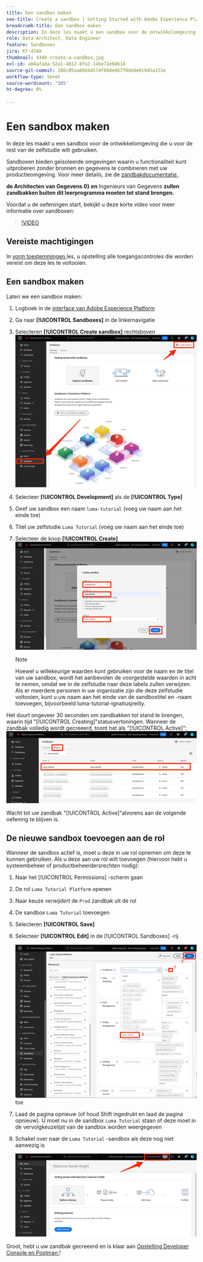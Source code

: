```yaml
---
title: Een sandbox maken
seo-title: Create a sandbox | Getting Started with Adobe Experience Platform for Data Architects and Data Engineers
breadcrumb-title: Een sandbox maken
description: In deze les maakt u een sandbox voor de ontwikkelomgeving die u voor de rest van de zelfstudie kunt gebruiken.
role: Data Architect, Data Engineer
feature: Sandboxes
jira: KT-4348
thumbnail: 4348-create-a-sandbox.jpg
exl-id: a04afada-52a1-4812-8fa2-14be72e68614
source-git-commit: 286c85aa88d44574f00ded67f0de8e0c945a153e
workflow-type: tm+mt
source-wordcount: '385'
ht-degree: 0%

---
```


# Een sandbox maken

<!--25min-->

In deze les maakt u een sandbox voor de ontwikkelomgeving die u voor de rest van de zelfstudie wilt gebruiken.

Sandboxen bieden geïsoleerde omgevingen waarin u functionaliteit kunt uitproberen zonder bronnen en gegevens te combineren met uw productieomgeving. Voor meer details, zie de [ zandbakdocumentatie ](https://experienceleague.adobe.com/docs/experience-platform/sandbox/home.html?lang=nl).

**de Architecten van Gegevens 0&rbrace; en** Ingenieurs van Gegevens **zullen zandbakken buiten dit leerprogramma moeten tot stand brengen.**

Voordat u de oefeningen start, bekijkt u deze korte video voor meer informatie over sandboxen:
>[!VIDEO](https://video.tv.adobe.com/v/3430294/?learn=on&enablevpops&captions=dut)

## Vereiste machtigingen

In [ vorm toestemmingen ](configure-permissions.md) les, u opstelling alle toegangscontroles die worden vereist om deze les te voltooien.

<!--
* Permission items **[!UICONTROL Sandbox Administration]** > **[!UICONTROL View Sandboxes]** and **[!UICONTROL Manage Sandboxes]**
* Permission item **[!UICONTROL Sandboxes]** > **[!UICONTROL Prod]**
* User-role access to the `Luma Tutorial Platform` product profile
* Admin-level access to the `Luma Tutorial Platform` product profile
-->

## Een sandbox maken

Laten we een sandbox maken:

1. Logboek in de [ interface van Adobe Experience Platform ](https://experience.adobe.com/platform)
1. Ga naar **[!UICONTROL Sandboxes]** in de linkernavigatie
1. Selecteren **[!UICONTROL Create sandbox]** rechtsboven
   ![ Uitgezochte creeer zandbak ](assets/sandbox-createSandbox.png)

1. Selecteer **[!UICONTROL Development]** als de **[!UICONTROL Type]**
1. Geef uw sandbox een naam `luma-tutorial` (voeg uw naam aan het einde toe)
1. Titel uw zelfstudie `Luma Tutorial` (voeg uw naam aan het einde toe)
1. Selecteer de knop **[!UICONTROL Create]**
   ![ creeer uw zandbak ](assets/sandbox-nameSandbox.png)
   >[!NOTE]
   >
   >Hoewel u willekeurige waarden kunt gebruiken voor de naam en de titel van uw sandbox, wordt het aanbevolen de voorgestelde waarden in acht te nemen, omdat we in de zelfstudie naar deze labels zullen verwijzen. Als er meerdere personen in uw organisatie zijn die deze zelfstudie voltooien, kunt u uw naam aan het einde van de sandboxtitel en -naam toevoegen, bijvoorbeeld luma-tutorial-ignatiusjreilly.

Het duurt ongeveer 30 seconden om zandbakken tot stand te brengen, waarin tijd &quot;[!UICONTROL Creating]&quot;statusvertoningen. Wanneer de zandbak volledig wordt gecreeerd, toont het als &quot;[!UICONTROL Active]&quot;:
![ Actieve status ](assets/sandbox-active.png)

Wacht tot uw zandbak &quot;[!UICONTROL Active]&quot;alvorens aan de volgende oefening te blijven is.

## De nieuwe sandbox toevoegen aan de rol

Wanneer de sandbox actief is, moet u deze in uw rol opnemen om deze te kunnen gebruiken. Als u deze aan uw rol wilt toevoegen (hiervoor hebt u systeembeheer of productbeheerdersrechten nodig):

1. Naar het [!UICONTROL Permissions] -scherm gaan
1. De rol `Luma Tutorial Platform` openen
1. Naar keuze _verwijdert_ de `Prod` zandbak uit de rol
1. De sandbox `Luma Tutorial` toevoegen
1. Selecteren **[!UICONTROL Save]**
1. Selecteer **[!UICONTROL Edit]** in de [!UICONTROL Sandboxes] -rij

   ![ voeg het Luminantieleerprogramma ](assets/sandbox-addLumaTutorial.png) toe

1. Laad de pagina opnieuw (of houd Shift ingedrukt en laad de pagina opnieuw). U moet nu in de sandbox `Luma Tutorial` staan of deze moet in de vervolgkeuzelijst van de sandbox worden weergegeven
1. Schakel over naar de `Luma Tutorial` -sandbox als deze nog niet aanwezig is

   ![ bevestigt zandbak ](assets/sandbox-confirmDropdown.png)

Groot, hebt u uw zandbak gecreeerd en is klaar aan [ Opstelling Developer Console en Postman ](set-up-developer-console-and-postman.md)!
